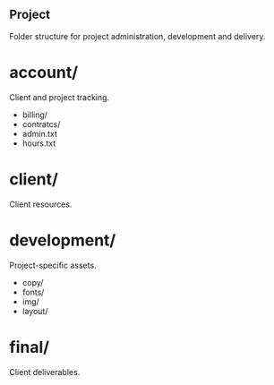 Project
-------
Folder structure for project administration, development and delivery.

account/
========
Client and project tracking.

- billing/
- contratcs/
- admin.txt
- hours.txt

client/
======
Client resources.

development/
============
Project-specific assets.

- copy/
- fonts/
- img/
- layout/

final/
======
Client deliverables.
